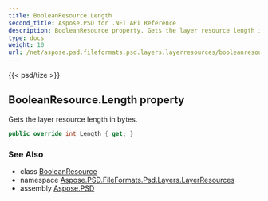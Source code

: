 ```yaml
---
title: BooleanResource.Length
second_title: Aspose.PSD for .NET API Reference
description: BooleanResource property. Gets the layer resource length in bytes
type: docs
weight: 10
url: /net/aspose.psd.fileformats.psd.layers.layerresources/booleanresource/length/
---
```

{{< psd/tize >}}
## BooleanResource.Length property

Gets the layer resource length in bytes.

```csharp
public override int Length { get; }
```

### See Also

* class [BooleanResource](../)
* namespace [Aspose.PSD.FileFormats.Psd.Layers.LayerResources](../../booleanresource/)
* assembly [Aspose.PSD](../../../)



